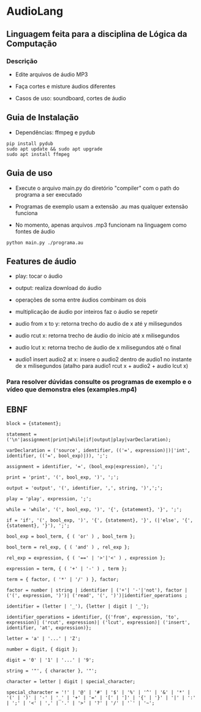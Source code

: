 # AudioLang

## Linguagem feita para a disciplina de Lógica da Computação

### Descrição

* Edite arquivos de áudio MP3 

* Faça cortes e misture áudios diferentes

* Casos de uso: soundboard, cortes de áudio

## Guia de Instalação

* Dependências: ffmpeg e pydub

```
pip install pydub
sudo apt update && sudo apt upgrade
sudo apt install ffmpeg
```

## Guia de uso

* Execute o arquivo main.py do diretório "compiler" com o path do programa a ser executado
  
* Programas de exemplo usam a extensão .au mas qualquer extensão funciona

* No momento, apenas arquivos .mp3 funcionam na linguagem como fontes de áudio

```
python main.py ./programa.au
```  

## Features de áudio

* play: tocar o áudio
  
* output: realiza download do áudio

* operações de soma entre áudios combinam os dois

* multiplicação de áudio por inteiros faz o áudio se repetir 

* audio from x to y: retorna trecho do audio de x até y milisegundos

* audio rcut x: retorna trecho de áudio do início até x milisegundos

* audio lcut x: retorna trecho de áudio de x milisegundos até o final

* audio1 insert audio2 at x: insere o audio2 dentro de audio1 no instante de x milisegundos (atalho para audio1 rcut x  + audio2 + audio lcut x)

### Para resolver dúvidas consulte os programas de exemplo e o vídeo que demonstra eles (examples.mp4)


## EBNF

```
block = {statement};

statement = ('\n'|assignment|print|while|if|output|play|varDeclaration);

varDeclaration = ('source', identifier, (('=', expression)|)|'int', identifier, (('=', bool_exp)|)), ';';

assignment = identifier, '=', (bool_exp|expression), ';';

print = 'print', '(', bool_exp, ')', ';';

output = 'output', '(', identifier, ',', string, ')',';';

play = 'play', expression, ';';

while = 'while', '(', bool_exp, ')', '{', {statement}, '}', ';';

if = 'if', '(', bool_exp, ')', '{', {statement}, '}', (|'else', '{', {statement}, '}'), ';';

bool_exp = bool_term, { ( 'or' ) , bool_term };

bool_term = rel_exp, { ( 'and' ) , rel_exp };

rel_exp = expression, { ( '==' | '>'|'<' ) , expression };

expression = term, { ( '+' | '-' ) , term };

term = { factor, ( '*' | '/' ) }, factor;

factor = number | string | identifier | ('+'| '-'|'not'), factor | ('(', expression, ')')| ('read', '(', ')')|identifier_operations ;

identifier = (letter | '_'), {letter | digit | '_'};

identifier_operations = identifier, {('from', expression, 'to', expression)| ('rcut', expression)| ('lcut', expression)| ('insert', identifier, 'at', expression)};

letter = 'a' | '...' | 'Z';

number = digit, { digit };

digit = '0' | '1' | '...' | '9';

string = '"', { character }, '"';

character = letter | digit | special_character;

special_character = '!' | '@' | '#' | '$' | '%' | '^' | '&' | '*' | '(' | ')' | '-' | '_' | '+' | '=' | '[' | ']' | '{' | '}' | '|' | ':' | ';' | '<' | ',' | '.' | '>' | '?' | '/' | '`' | '~';
```
